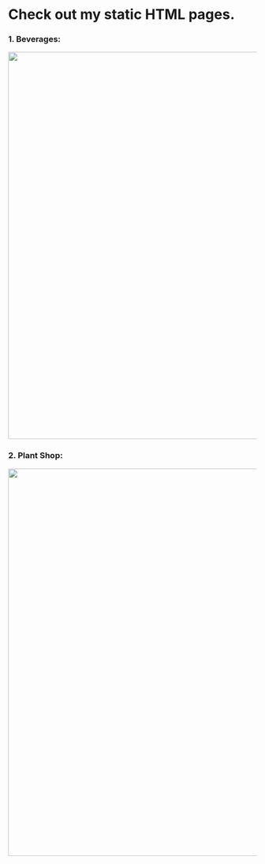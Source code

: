 
<h1>Check out my static HTML pages.</h1>

<h3> 1. Beverages: </h3>
<p align="center">
  
  <img src="https://user-images.githubusercontent.com/62018818/119217231-6b4f1c80-baf6-11eb-899a-a6457c4098d3.png" width="786" >
 
</p>

<h3> 2. Plant Shop: </h3>

<p align="center">
  
  <img src="https://user-images.githubusercontent.com/62018818/119217252-9e91ab80-baf6-11eb-9c52-26ae20d0d0c6.png" width="786" >
 
</p>
